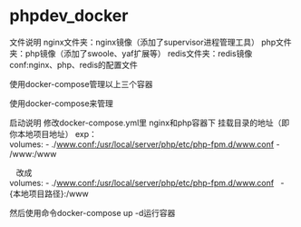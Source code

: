 # phpdev_docker
文件说明
nginx文件夹：nginx镜像（添加了supervisor进程管理工具）
php文件夹：php镜像（添加了swoole、yaf扩展等）
redis文件夹：redis镜像
conf:nginx、php、redis的配置文件

使用docker-compose管理以上三个容器

使用docker-compose来管理

启动说明
修改docker-compose.yml里 nginx和php容器下 挂载目录的地址（即你本地项目地址）
exp：  
  volumes:
    - ./www.conf:/usr/local/server/php/etc/php-fpm.d/www.conf
    - /www:/www
    
    改成  
  volumes:
    - ./www.conf:/usr/local/server/php/etc/php-fpm.d/www.conf
    - {本地项目路径}:/www

然后使用命令docker-compose up -d运行容器
